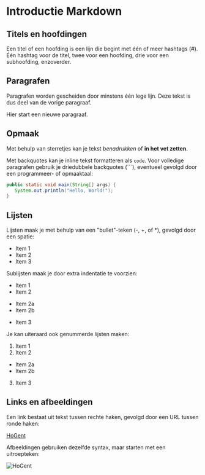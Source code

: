 # Introductie Markdown

## Titels en hoofdingen

Een titel of een hoofding is een lijn die begint met één of meer hashtags (#). Één hashtag voor de titel, twee voor een hoofding, drie voor een subhoofding, enzoverder.

## Paragrafen

Paragrafen worden gescheiden door minstens één lege lijn.
Deze tekst is dus deel van de vorige paragraaf.

Hier start een nieuwe paragraaf.

## Opmaak

Met behulp van sterretjes kan je tekst _benadrukken_ of **in het vet zetten**.

Met backquotes kan je inline tekst formatteren als `code`. Voor volledige paragrafen gebruik je driedubbele backquotes (```), eventueel gevolgd door een programmeer- of opmaaktaal:

```java
public static void main(String[] args) {
   System.out.println("Hello, World!");
}
```

## Lijsten

Lijsten maak je met behulp van een "bullet"-teken (-, +, of \*), gevolgd door een spatie:

- Item 1
- Item 2
- Item 3

Sublijsten maak je door extra indentatie te voorzien:

- Item 1
- Item 2

* Item 2a
* Item 2b

- Item 3

Je kan uiteraard ook genummerde lijsten maken:

1. Item 1
2. Item 2

- Item 2a
- Item 2b

3. Item 3

## Links en afbeeldingen

Een link bestaat uit tekst tussen rechte haken, gevolgd door een URL tussen ronde haken:

[HoGent](https://hogent.be/)

Afbeeldingen gebruiken dezelfde syntax, maar starten met een uitroepteken:

![HoGent](https://hogent.be/sites/hogent/assets/Image/hogentenaar-lana.jpg)

